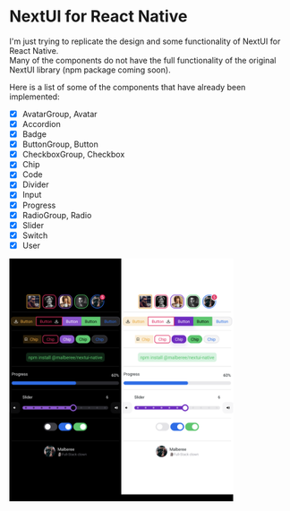 # NextUI for React Native

I'm just trying to replicate the design and some functionality of NextUI for React Native.\
Many of the components do not have the full functionality of the original NextUI library (npm package coming soon).

Here is a list of some of the components that have already been implemented:

- [x] AvatarGroup, Avatar
- [x] Accordion
- [x] Badge
- [x] ButtonGroup, Button
- [x] CheckboxGroup, Checkbox
- [x] Chip
- [x] Code
- [x] Divider
- [x] Input 
- [x] Progress
- [x] RadioGroup, Radio
- [x] Slider
- [x] Switch
- [x] User

<div align="center">
    <div style="display: flex; align-items: flex-start;">
        <img src="./src/images/dark.png" alt="isolated" width="200"/>
        <img src="./src/images/light.png" alt="isolated" width="200"/>
    </div>
</div>
